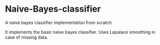 # Naive-Bayes-classifier
A naive bayes classifier implementation from scratch

It implements the basic naive bayes classifier.
Uses Lapalace smoothing in case of missing data.
